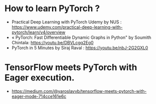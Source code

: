 # How to learn PyTorch ? 
* Practical Deep Learning with PyTorch Udemy by NUS : https://www.udemy.com/practical-deep-learning-with-pytorch/learn/v4/overview 
* « PyTorch: Fast Differentiable Dynamic Graphs in Python" by Soumith Chintala: https://youtu.be/DBVLcgq2Eg0
* PyTorch in 5 Minutes by Siraj Raval : https://youtu.be/nbJ-2G2GXL0

# TensorFlow meets PyTorch with Eager execution.
* https://medium.com/@yaroslavvb/tensorflow-meets-pytorch-with-eager-mode-714cce161e6c

